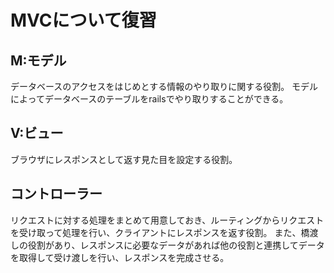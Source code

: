 # MVCについて復習
## M:モデル
データベースのアクセスをはじめとする情報のやり取りに関する役割。
モデルによってデータベースのテーブルをrailsでやり取りすることができる。
## V:ビュー
ブラウザにレスポンスとして返す見た目を設定する役割。
## コントローラー
リクエストに対する処理をまとめて用意しておき、ルーティングからリクエストを受け取って処理を行い、クライアントにレスポンスを返す役割。
また、橋渡しの役割があり、レスポンスに必要なデータがあれば他の役割と連携してデータを取得して受け渡しを行い、レスポンスを完成させる。
